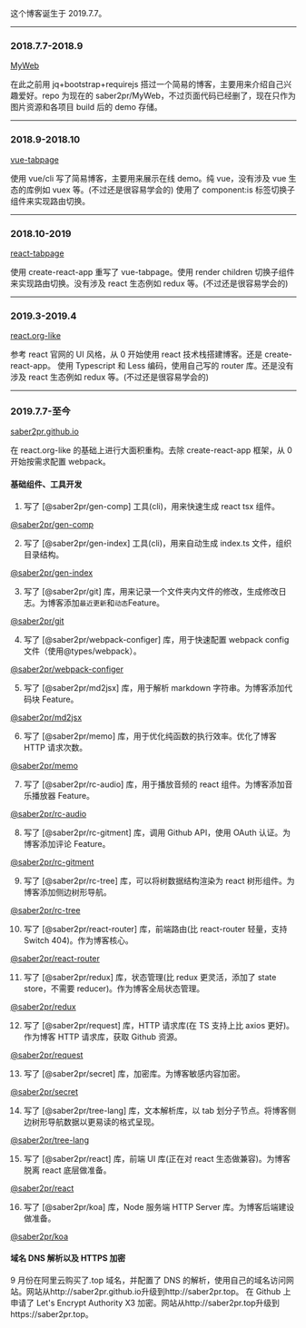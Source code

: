 这个博客诞生于 2019.7.7。

---

### 2018.7.7-2018.9

[MyWeb](https://github.com/Saber2pr/MyWeb)

在此之前用 jq+bootstrap+requirejs 搭过一个简易的博客，主要用来介绍自己兴趣爱好。repo 为现在的 saber2pr/MyWeb，不过页面代码已经删了，现在只作为图片资源和各项目 build 后的 demo 存储。

---

### 2018.9-2018.10

[vue-tabpage](https://saber2pr.top/vue-tabpage/dist/)

使用 vue/cli 写了简易博客，主要用来展示在线 demo。纯 vue，没有涉及 vue 生态的库例如 vuex 等。(不过还是很容易学会的)
使用了 component:is 标签切换子组件来实现路由切换。

---

### 2018.10-2019

[react-tabpage](https://saber2pr.top/react-tabpage/build/)

使用 create-react-app 重写了 vue-tabpage。使用 render children 切换子组件来实现路由切换。没有涉及 react 生态例如 redux 等。(不过还是很容易学会的)

---

### 2019.3-2019.4

[react.org-like](https://saber2pr.top/react.org-like/build/)

参考 react 官网的 UI 风格，从 0 开始使用 react 技术栈搭建博客。还是 create-react-app。
使用 Typescript 和 Less 编码，使用自己写的 router 库。还是没有涉及 react 生态例如 redux 等。(不过还是很容易学会的)

---

### 2019.7.7-至今

[saber2pr.github.io](https://saber2pr.top)

在 react.org-like 的基础上进行大面积重构。去除 create-react-app 框架，从 0 开始按需求配置 webpack。

#### 基础组件、工具开发

1. 写了 [@saber2pr/gen-comp] 工具(cli)，用来快速生成 react tsx 组件。

[@saber2pr/gen-comp](https://github.com/saber2pr/gen-comp)

2. 写了 [@saber2pr/gen-index] 工具(cli)，用来自动生成 index.ts 文件，组织目录结构。

[@saber2pr/gen-index](https://github.com/saber2pr/gen-index)

3. 写了 [@saber2pr/git] 库，用来记录一个文件夹内文件的修改，生成修改日志。为博客添加`最近更新`和`动态`Feature。

[@saber2pr/git](https://github.com/saber2pr/git)

4. 写了 [@saber2pr/webpack-configer] 库，用于快速配置 webpack config 文件（使用@types/webpack）。

[@saber2pr/webpack-configer](https://github.com/saber2pr/webpack-configer)

5. 写了 [@saber2pr/md2jsx] 库，用于解析 markdown 字符串。为博客添加代码块 Feature。

[@saber2pr/md2jsx](https://github.com/saber2pr/md2jsx)

6. 写了 [@saber2pr/memo] 库，用于优化纯函数的执行效率。优化了博客 HTTP 请求次数。

[@saber2pr/memo](https://github.com/saber2pr/memo)

7. 写了 [@saber2pr/rc-audio] 库，用于播放音频的 react 组件。为博客添加音乐播放器 Feature。

[@saber2pr/rc-audio](https://github.com/saber2pr/rc-audio)

8. 写了 [@saber2pr/rc-gitment] 库，调用 Github API，使用 OAuth 认证。为博客添加评论 Feature。

[@saber2pr/rc-gitment](https://github.com/saber2pr/rc-gitment)

9. 写了 [@saber2pr/rc-tree] 库，可以将树数据结构渲染为 react 树形组件。为博客添加侧边树形导航。

[@saber2pr/rc-tree](https://github.com/saber2pr/rc-tree)

10. 写了 [@saber2pr/react-router] 库，前端路由(比 react-router 轻量，支持 Switch 404)。作为博客核心。

[@saber2pr/react-router](https://github.com/saber2pr/react-router)

11. 写了 [@saber2pr/redux] 库，状态管理(比 redux 更灵活，添加了 state store，不需要 reducer)。作为博客全局状态管理。

[@saber2pr/redux](https://github.com/saber2pr/redux)

12. 写了 [@saber2pr/request] 库，HTTP 请求库(在 TS 支持上比 axios 更好)。作为博客 HTTP 请求库，获取 Github 资源。

[@saber2pr/request](https://github.com/saber2pr/request)

13. 写了 [@saber2pr/secret] 库，加密库。为博客敏感内容加密。

[@saber2pr/secret](https://github.com/saber2pr/secret)

14. 写了 [@saber2pr/tree-lang] 库，文本解析库，以 tab 划分子节点。将博客侧边树形导航数据以更易读的格式呈现。

[@saber2pr/tree-lang](https://github.com/saber2pr/tree-lang)

15. 写了 [@saber2pr/react] 库，前端 UI 库(正在对 react 生态做兼容)。为博客脱离 react 底层做准备。

[@saber2pr/react](https://github.com/saber2pr/react)

16. 写了 [@saber2pr/koa] 库，Node 服务端 HTTP Server 库。为博客后端建设做准备。

[@saber2pr/koa](https://github.com/saber2pr/koa)

#### 域名 DNS 解析以及 HTTPS 加密

9 月份在阿里云购买了.top 域名，并配置了 DNS 的解析，使用自己的域名访问网站。网站从http://saber2pr.github.io升级到http://saber2pr.top。
在 Github 上申请了 Let's Encrypt Authority X3 加密。网站从http://saber2pr.top升级到https://saber2pr.top。
